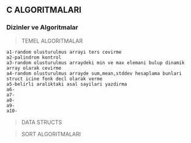 ## C ALGORITMALARI
### Dizinler ve Algoritmalar

>TEMEL ALGORITMALAR
    
    a1-random olusturulmus arrayi ters cevirme
    a2-palindrom kontrol
    a3-random olusturulmus arraydeki min ve max elemani bulup dinamik array olarak cevirme
    a4-random olusturulmus arrayde sum,mean,stddev hesaplama bunlari struct icine fonk decl olarak verme
    a5-belirli araliktaki asal sayilari yazdirma
    a6-
    a7-
    a8-
    a9-
    a10-

>DATA STRUCTS

>SORT ALGORITMALARI
